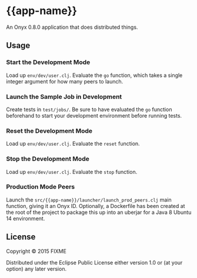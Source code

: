 # {{app-name}}

An Onyx 0.8.0 application that does distributed things.

## Usage

### Start the Development Mode

Load up `env/dev/user.clj`. Evaluate the `go` function, which takes a single integer argument for how many peers to launch.

### Launch the Sample Job in Development

Create tests in `test/jobs/`. Be sure to have evaluated the `go` function beforehand to start your development environment before running tests.

### Reset the Development Mode

Load up `env/dev/user.clj`. Evaluate the `reset` function.

### Stop the Development Mode

Load up `env/dev/user.clj`. Evaluate the `stop` function.

### Production Mode Peers

Launch the `src/{{app-name}}/launcher/launch_prod_peers.clj` main function, giving it an Onyx ID. Optionally, a Dockerfile has been created at the root of the project to package this up into an uberjar for a Java 8 Ubuntu 14 environment.

## License

Copyright © 2015 FIXME

Distributed under the Eclipse Public License either version 1.0 or (at
your option) any later version.
